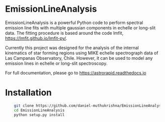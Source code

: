 # EmissionLineAnalysis 
EmissionLineAnalysis is a powerful Python code to perform spectral emission line fits with multiple gaussian components in echelle or long-slit data. 
The fitting procedure is based around the code lmfit, https://lmfit.github.io/lmfit-py/.

Currently this project was designed for the analysis of the internal kinematics of star forming regions using MIKE echelle spectrograph data of Las Campanas Observatory, Chile. However, it can be used to model any emission lines in echelle or long-slit spectroscopy.

For full documentation, please go to https://astrorapid.readthedocs.io

# Installation
```bash
    git clone https://github.com/daniel-muthukrishna/EmissionLineAnalysis.git
    cd EmissionLineAnalysis
    python setup.py install
```
